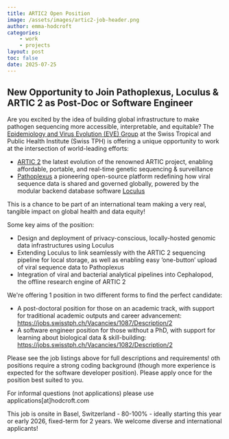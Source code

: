 ```yaml
---
title: ARTIC2 Open Position
image: /assets/images/artic2-job-header.png
author: emma-hodcroft
categories: 
    - work
    - projects
layout: post
toc: false
date: 2025-07-25
---
```

## New Opportunity to Join Pathoplexus, Loculus & ARTIC 2 as Post-Doc or Software Engineer

Are you excited by the idea of building global infrastructure to make pathogen sequencing more accessible, interpretable, and equitable? The [Epidemiology and Virus Evolution (EVE) Group](https://www.swisstph.ch/en/about/mpi/epidemiology-and-viral-evolution) at the Swiss Tropical and Public Health Institute (Swiss TPH) is offering a unique opportunity to work at the intersection of world-leading efforts:

- [ARTIC 2](https://artic.network/) the latest evolution of the renowned ARTIC project, enabling affordable, portable, and real-time genetic sequencing & surveillance
- [Pathoplexus](https://pathoplexus.org/) a pioneering open-source platform redefining how viral sequence data is shared and governed globally, powered by the modular backend database software [Loculus](https://loculus.org/)

This is a chance to be part of an international team making a very real, tangible impact on global health and data equity!

Some key aims of the position:
- Design and deployment of privacy-conscious, locally-hosted genomic data infrastructures using Loculus
- Extending Loculus to link seamlessly with the ARTIC 2 sequencing pipeline for local storage, as well as enabling easy ‘one-button’ upload of viral sequence data to Pathoplexus
- Integration of viral and bacterial analytical pipelines into Cephalopod, the offline research engine of ARTIC 2

We're offering 1 position in two different forms to find the perfect candidate:
- A post-doctoral position for those on an academic track, with support for traditional academic outputs and career advancement: https://jobs.swisstph.ch/Vacancies/1087/Description/2
- A software engineer position for those without a PhD, with support for learning about biological data & skill-building: https://jobs.swisstph.ch/Vacancies/1082/Description/2

Please see the job listings above for full descriptions and requirements! 
oth positions require a strong coding background (though more experience is expected for the software developer position). Please apply once for the position best suited to you. 

For informal questions (not applications) please use applications[at]hodcroft.com

This job is onsite in Basel, Switzerland - 80-100% - ideally starting this year or early 2026, fixed-term for 2 years. 
We welcome diverse and international applicants!
